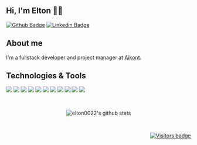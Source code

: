 ## Hi, I'm Elton 👋😄

[![Github Badge](https://img.shields.io/badge/-Github-000?style=flat-square&logo=Github&logoColor=white&link=https://github.com/elton0022)](https://github.com/elton0022)
[![Linkedin Badge](https://img.shields.io/badge/-LinkedIn-blue?style=flat-square&logo=Linkedin&logoColor=white&link=https://www.linkedin.com/in/elton-rodrigues-dev/)](https://www.linkedin.com/in/elton-rodrigues-dev/)

## About me
I'm a fullstack developer and project manager at [Aikont](https://www.aikont.com.br/).
## Technologies & Tools
<p>
   <img src="https://img.shields.io/static/v1?style=flat&logo=javascript&logoColor=white&label=Code&message=JavaScript&color=blueviolet">
   <img src="https://img.shields.io/static/v1?style=flat&logo=typescript&logoColor=white&label=Code&message=TypeScript&color=blueviolet">
   <img src="https://img.shields.io/static/v1?style=flat&logo=java&logoColor=white&label=Code&message=Java&color=blueviolet">
   <img src="https://img.shields.io/static/v1?style=flat&logo=react&logoColor=white&label=Technologie&message=ReactJS&color=blueviolet">
   <img src="https://img.shields.io/static/v1?style=flat&logo=react.native&logoColor=white&label=Technologie&message=ReactNative&color=blueviolet">
   <img src="https://img.shields.io/static/v1?style=flat&logo=angular&logoColor=white&label=Technologie&message=Angular&color=blueviolet">
   <img src="https://img.shields.io/static/v1?style=flat&logo=ionic&logoColor=white&label=Technologie&message=Ionic&color=blueviolet">
   <img src="https://img.shields.io/static/v1?style=flat&logo=spring&logoColor=white&label=Technologie&message=Spring&color=blueviolet">
   <img src="https://img.shields.io/static/v1?style=flat&logo=node.js&logoColor=white&label=Technologie&message=Node.js&color=blueviolet">
   <img src="https://img.shields.io/static/v1?style=flat&logo=mysql&logoColor=white&label=DataBase&message=MySQL&color=blueviolet">
   <img src="https://img.shields.io/static/v1?style=flat&logo=mongodb&logoColor=white&label=DataBase&message=MongoDB&color=blueviolet">
</p>

<br/>

<p align="center">
    <img src="https://github-readme-stats.vercel.app/api?username=elton0022&show_icons=true&theme=buefy" alt="elton0022's github stats" />
</p>

<br/>

<p align="right">
  <a href="https://badges.pufler.dev">
      <img src="https://badges.pufler.dev/visits/elton0022/elton0022" alt="Visitors badge" />
   </a>
</p>
